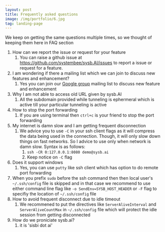 ```yaml
---
layout: post
title: Frequently asked questions
image: /img/portfolio/6.jpg
tag: landing-page
---
```


We keep on getting the same questions multiple times, so we thought of keeping them here in FAQ section

1. How can we report the issue or request for your feature
    1. You can raise a github issue at https://github.com/systembee/sysb.AI/issues to report a issue or request for a feature.
1. I am wondering if there a mailing list which we can join to discuss new features and enhancement?
    1. Yes you can join our [Google group](https://groups.google.com/forum/#!forum/sysb_ai) mailing list to discuss new feature and enhancement
1. Why I am not able to access old URL given by sysb.AI
    1. All the subdomain provided while tunneling is ephermeral which is active till your particular tunneling is active
1. How to stop the port forwarding
    1. If you are using terminal then `ctrl+c` is your friend to stop the port forwarding
1. My internet is damn slow and I am getting frequent disconnection
    1. We advice you to use `-C` in your ssh client flags as it will compress the data being used in the connection. Though, it will only slow down things on fast networks. So I advice to use only when network is damn slow. Syntax is as follows:
        1. `ssh -CR 0:127.0.0.1:8080 demo@sysb.ai`
        1. Keep notice on `-C` flag
1. Does it support windows
    1. Yes, you can use `putty` like ssh client which has option to do remote port forwarding
1. When you prefix `sudo` before the ssh command then then local user's `~/.ssh/config` file is skipped and in that case we recommend to use either command line flag like `-o SendEnv=SYSB_HOST_HEADER` or `-F` flag to specifiy the location of `~/.ssh/config` file
1. How to avoid frequent disconnect due to idle timeout
    1. We recommened to put the directives like `ServerAliveInterval` and `ServerAliveCountMax` in `~/.ssh/config` file which will protect the idle session from getting disconnected
1. How do we proniciate sysb.ai?
    1. it is 'sisbi dot ai'
